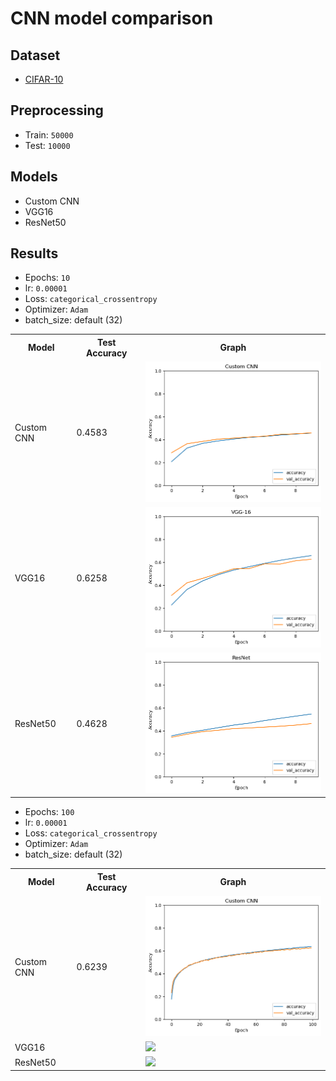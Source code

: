 # CNN model comparison

## Dataset

- [CIFAR-10](https://www.cs.toronto.edu/~kriz/cifar.html)

## Preprocessing

- Train: `50000`
- Test: `10000`

## Models

- Custom CNN
- VGG16
- ResNet50

## Results

- Epochs: `10`
- lr: `0.00001`
- Loss: `categorical_crossentropy`
- Optimizer: `Adam`
- batch_size: default (32)

<table>
    <tr>
        <th>Model</th>
        <th>Test Accuracy</th>
        <th>Graph</th>
    </tr>
    <tr>
        <td>Custom CNN</td>
        <td>0.4583</td>
        <td><img src="./image/customCNN10.png" width="300"></td>
    </tr>
    <tr>
        <td>VGG16</td>
        <td>0.6258</td>
        <td><img src="./image/vgg16_10.png" width="300"></td>
    </tr>
    <tr>
        <td>ResNet50</td>
        <td>0.4628</td>
        <td><img src="./image/resnet50_10.png" width="300"></td>
</table>

- Epochs: `100`
- lr: `0.00001`
- Loss: `categorical_crossentropy`
- Optimizer: `Adam`
- batch_size: default (32)

<table>
    <tr>
        <th>Model</th>
        <th>Test Accuracy</th>
        <th>Graph</th>
    </tr>
    <tr>
        <td>Custom CNN</td>
        <td>0.6239</td>
        <td><img src="./image/customCNN100.png" width="300"></td>
    </tr>
    <tr>
        <td>VGG16</td>
        <td></td>
        <td><img src="./image/" width="300"></td>
    </tr>
    <tr>
        <td>ResNet50</td>
        <td></td>
        <td><img src="./image/" width="300"></td>
</table>